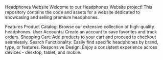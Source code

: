 Headphones Website
Welcome to our Headphones Website project! This repository contains the code and assets for a website dedicated to showcasing and selling premium headphones.

Features
Product Catalog: Browse our extensive collection of high-quality headphones.
User Accounts: Create an account to save favorites and track orders.
Shopping Cart: Add products to your cart and proceed to checkout seamlessly.
Search Functionality: Easily find specific headphones by brand, type, or features.
Responsive Design: Enjoy a consistent experience across devices - desktop, tablet, and mobile.
